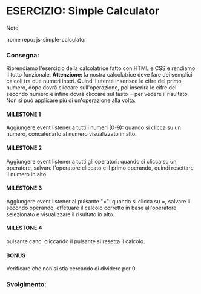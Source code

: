 # ESERCIZIO: Simple Calculator

> [!NOTE]
>
> nome repo: js-simple-calculator

### Consegna:
Riprendiamo l'esercizio della calcolatrice fatto con HTML e CSS e rendiamo il tutto funzionale.
**Attenzione:** la nostra calcolatrice deve fare dei semplici calcoli tra due numeri interi. Quindi l'utente inserisce le cifre del primo numero, dopo dovrà cliccare sull'operazione, poi inserirà le cifre del secondo numero e infine dovrà cliccare sul tasto = per vedere il risultato. Non si può applicare più di un'operazione alla volta.

#### MILESTONE 1
Aggiungere event listener a tutti i numeri (0-9): quando si clicca su un numero, concatenarlo al numero visualizzato in alto.

#### MILESTONE 2
Aggiungere event listener a tutti gli operatori: quando si clicca su un operatore, salvare l'operatore cliccato e il primo operando, quindi resettare il numero in alto.

#### MILESTONE 3
Aggiungere event listener al pulsante "=": quando si clicca su =, salvare il secondo operando, effetuare il calcolo corretto in base all'operatore selezionato e visualizzare il risultato in alto.

#### MILESTONE 4
pulsante canc: cliccando il pulsante si resetta il calcolo.

#### BONUS
Verificare che non si stia cercando di dividere per 0.


### Svolgimento:
